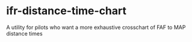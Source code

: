 # ifr-distance-time-chart
A utility for pilots who want a more exhaustive crosschart of FAF to MAP distance times
